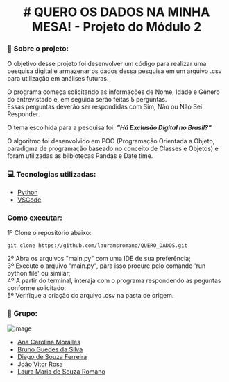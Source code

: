  <h1 align="center"> # QUERO OS DADOS NA MINHA MESA! - Projeto do Módulo 2 </h1>

### :round_pushpin: <strong>Sobre o projeto:</strong>

O objetivo desse projeto foi desenvolver um código para realizar uma pesquisa digital e armazenar os dados dessa pesquisa em um arquivo .csv para utilização em análises futuras.

O programa começa solicitando as informações de Nome, Idade e Gênero do entrevistado e, em seguida serão feitas 5 perguntas.<br/>
Essas perguntas deverão ser respondidas com Sim, Não ou Não Sei Responder. 

O tema escolhida para a pesquisa foi: ***"Há Exclusão Digital no Brasil?"***

O algoritmo foi desenvolvido em POO (Programação Orientada a Objeto, paradigma de programação baseado no conceito de Classes e Objetos)
e foram utilizadas as bilbiotecas Pandas e Date time.

### :computer: <strong>Tecnologias utilizadas:</strong>
- [Python](https://www.python.org/)
- [VSCode](https://code.visualstudio.com/)

### <strong>Como executar:</strong>
1º Clone o repositório abaixo:
```shell
git clone https://github.com/lauramsromano/QUERO_DADOS.git
```
2º Abra os arquivos "main.py" com uma IDE de sua preferência; <br/>
3º Execute o arquivo "main.py", para isso procure pelo comando 'run python file' ou similar; <br/>
4º A partir do terminal, interaja com o programa respondendo as peguntas conforme solicitado.<br/>
5º Verifique a criação do arquivo .csv na pasta de origem.

### :handshake: <strong>Grupo:</strong>
![image](https://user-images.githubusercontent.com/106887746/181605777-af5ceec0-ee0d-4a51-874f-acfbd2910257.png)

- [Ana Carolina Moralles](https://github.com/amoralles)
- [Bruno Guedes da Silva](https://github.com/Brunosill)
- [Diego de Souza Ferreira](https://github.com/karoline-juliana)
- [João Vitor Rosa](https://github.com/MatheusB2002)
- [Laura Maria de Souza Romano](https://github.com/joaorosa2)
